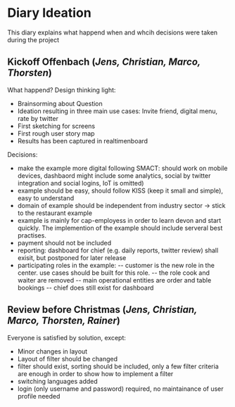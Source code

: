 
# Diary Ideation

This diary explains what happend when and whcih decisions were taken during the project

## Kickoff Offenbach (*Jens, Christian, Marco, Thorsten*)

What happend?
Design thinking light:
- Brainsorming about Question
- Ideation resulting in three main use cases: Invite friend, digital menu, rate by twitter
- First sketching for screens
- First rough user story map
- Results has been captured in realtimenboard

Decisions: 
 - make the example more digital following SMACT: should work on mobile devices, dashbaord might include some analytics, social by twitter integration and social logins, IoT is omitted)
 - example should be easy, should follow KISS (keep it small and simple), easy to understand
 - domain of example should be independent from industry sector -> stick to the restaurant example 
 - example is mainly for cap-employess in order to learn devon and start quickly. The implemention of the example should include serveral best practises.
 - payment should not be included
 - reporting: dashboard for chief (e.g. daily reports, twitter review) shall exisit, but postponed for later release
 - participating roles in the example:
 -- customer is the new role in the center. use cases should be built for this role. 
 -- the role cook and waiter are removed
 -- main operational entities are order and table bookings
 -- chief does still exist for dashboard
 
## Review before Christmas (*Jens, Christian, Marco, Thorsten, Rainer*)

Everyone is satisfied by solution, except: 

- Minor changes in layout
- Layout of filter should be changed
- filter should exist, sorting should be included, only a few filter criteria are enough in order to show how to implement a filter
- switching languages added
- login (only username and password) required, no maintainance of user profile needed

